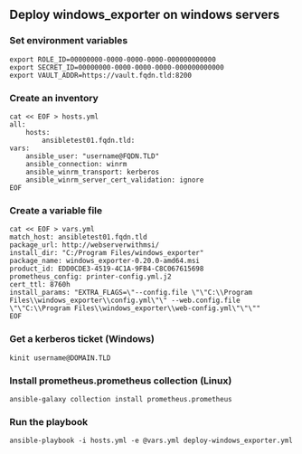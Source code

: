 ## Deploy windows_exporter on windows servers

### Set environment variables
```
export ROLE_ID=00000000-0000-0000-0000-000000000000
export SECRET_ID=00000000-0000-0000-0000-000000000000
export VAULT_ADDR=https://vault.fqdn.tld:8200
```
### Create an inventory

```
cat << EOF > hosts.yml
all:
    hosts:
        ansibletest01.fqdn.tld:
vars:
    ansible_user: "username@FQDN.TLD"
    ansible_connection: winrm
    ansible_winrm_transport: kerberos
    ansible_winrm_server_cert_validation: ignore
EOF
```

### Create a variable file

```
cat << EOF > vars.yml
match_host: ansibletest01.fqdn.tld
package_url: http://webserverwithmsi/
install_dir: "C:/Program Files/windows_exporter"
package_name: windows_exporter-0.20.0-amd64.msi
product_id: EDD0CDE3-4519-4C1A-9FB4-C8C067615698
prometheus_config: printer-config.yml.j2
cert_ttl: 8760h
install_params: "EXTRA_FLAGS=\"--config.file \"\"C:\\Program Files\\windows_exporter\\config.yml\"\" --web.config.file \"\"C:\\Program Files\\windows_exporter\\web-config.yml\"\"\""
EOF
```

### Get a kerberos ticket (Windows)
```
kinit username@DOMAIN.TLD
```

### Install prometheus.prometheus collection (Linux)
```
ansible-galaxy collection install prometheus.prometheus
```

### Run the playbook
```
ansible-playbook -i hosts.yml -e @vars.yml deploy-windows_exporter.yml
```